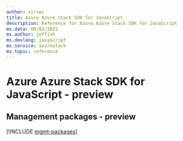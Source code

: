 ```yaml
---
author: xirzec
title: Azure Azure Stack SDK for JavaScript
description: Reference for Azure Azure Stack SDK for JavaScript
ms.data: 08/02/2022
ms.author: jeffish
ms.devlang: javascript
ms.service: azurestack
ms.topic: reference
---
```

# Azure Azure Stack SDK for JavaScript - preview

## Management packages - preview
[!INCLUDE [mgmt-packages](azure-stack-mgmt-index.md)]